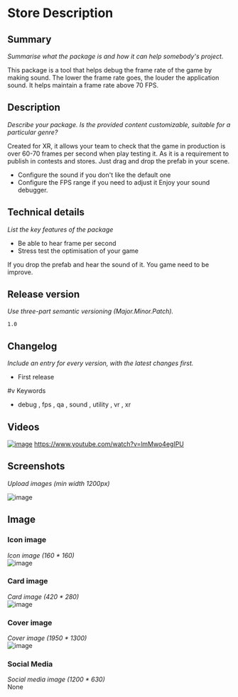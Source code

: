 # Store Description

## Summary
_Summarise what the package is and how it can help somebody's project._

This package is a tool that helps debug the frame rate of the game by making sound. The lower the frame rate goes, the louder the application sound. It helps maintain a frame rate above 70 FPS.

## Description
_Describe your package. Is the provided content customizable, suitable for a particular genre?_

Created for XR, it allows your team to check that the game in production is over 60-70 frames per second when play testing it. As it is a requirement to publish in contests and stores.
Just drag and drop the prefab in your scene.
- Configure the sound if you don't like the default one
- Configure the FPS range if you need to adjust it
Enjoy your sound debugger.

## Technical details
_List the key features of the package_

- Be able to hear frame per second
- Stress test the optimisation of your game

If you drop the prefab and hear the sound of it.
You game need to be improve.



## Release version
_Use three-part semantic versioning (Major.Minor.Patch)._
```
1.0
```
## Changelog
_Include an entry for every version, with the latest changes first._
- First release

#v Keywords

- debug , fps , qa , sound , utility , vr , xr

## Videos

[![image](https://github.com/EloiStree/2020_05_28_JimmyScreamFPS/assets/20149493/417da88e-fc91-4155-8a32-12aaa6879b90)](https://www.youtube.com/watch?v=lmMwo4egIPU)
https://www.youtube.com/watch?v=lmMwo4egIPU

## Screenshots 
_Upload images (min width 1200px)_

![image](https://github.com/EloiStree/2020_05_28_JimmyScreamFPS/assets/20149493/fae13bb6-c0ac-4f3a-aebe-364ceb192c51)

## Image

### Icon image  
_Icon image (160 * 160)_  
![image](https://github.com/EloiStree/2020_05_28_JimmyScreamFPS/assets/20149493/b9619dd3-76a3-4731-9465-f6f4835b0315)  


### Card image
_Card image (420 * 280)_  
![image](https://github.com/EloiStree/2020_05_28_JimmyScreamFPS/assets/20149493/ef5fddd5-2546-4401-9688-1eecf56a3ac0)  


### Cover image  
_Cover image (1950 * 1300)_  
![image](https://github.com/EloiStree/2020_05_28_JimmyScreamFPS/assets/20149493/8437fbf3-c48e-4283-bebe-f24e8e1663bc)  

### Social Media  
_Social media image (1200 * 630)_  
None  

